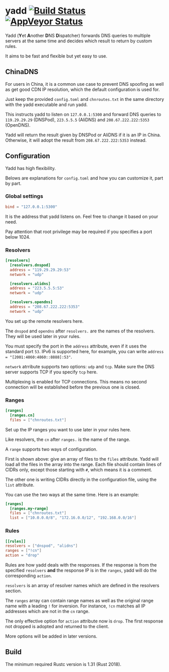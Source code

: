 # yadd [![Build Status](https://travis-ci.org/sticnarf/yadd.svg?branch=master)](https://travis-ci.org/sticnarf/yadd) [![AppVeyor Status](https://ci.appveyor.com/api/projects/status/github/sticnarf/yadd?branch=master&svg=true)](https://ci.appveyor.com/project/sticnarf/yadd)

Yadd (**Y**et **A**nother **D**NS **D**ispatcher) forwards DNS queries to multiple servers at the same time and decides which result to return by custom rules.

It aims to be fast and flexible but yet easy to use.

## ChinaDNS

For users in China, it is a common use case to prevent DNS spoofing as well as get good CDN IP resolution, which the default configuration is used for.

Just keep the provided `config.toml` and `chnroutes.txt` in the same directory with the yadd executable and run yadd.

This instructs yadd to listen on `127.0.0.1:5300` and forward DNS queries to `119.29.29.29` (DNSPod), `223.5.5.5` (AliDNS) and `208.67.222.222:5353` (OpenDNS).

Yadd will return the result given by DNSPod or AliDNS if it is an IP in China. Otherwise, it will adopt the result from `208.67.222.222:5353` instead.

## Configuration

Yadd has high flexibility.

Belows are explanations for `config.toml` and how you can customize it, part by part.

### Global settings

```toml
bind = "127.0.0.1:5300"
```

It is the address that yadd listens on. Feel free to change it based on your need.

Pay attention that root privilege may be required if you specifies a port below 1024.

### Resolvers

```toml
[resolvers]
  [resolvers.dnspod]
  address = "119.29.29.29:53"
  network = "udp"

  [resolvers.alidns]
  address = "223.5.5.5:53"
  network = "udp"

  [resolvers.opendns]
  address = "208.67.222.222:5353"
  network = "udp"
```

You set up the remote resolvers here.

The `dnspod` and `opendns` after `resolvers.` are the names of the resolvers. They will be used later in your rules.

You must specify the port in the `address` attribute, even if it uses the standard port `53`. IPv6 is supported here, for example, you can write `address = "[2001:4860:4860::8888]:53"`.

`network` atrribute supports two options: `udp` and `tcp`. Make sure the DNS server supports TCP if you specify `tcp` here.

Multiplexing is enabled for TCP connections. This means no second connection will be established before the previous one is closed.

### Ranges

```toml
[ranges]
  [ranges.cn]
  files = ["chnroutes.txt"]
```

Set up the IP ranges you want to use later in your rules here.

Like resolvers, the `cn` after `ranges.` is the name of the range.

A `range` supports two ways of configuration.

First is shown above: give an array of files to the `files` attribute. Yadd will load all the files in the array into the range. Each file should contain lines of CIDRs only, except those starting with `#`, which means it is a comment.

The other one is writing CIDRs directly in the configuration file, using the `list` attribute.

You can use the two ways at the same time. Here is an example:

```toml
[ranges]
  [ranges.my-range]
  files = ["chnroutes.txt"]
  list = ["10.0.0.0/8", "172.16.0.0/12", "192.168.0.0/16"]
```

### Rules

```toml
[[rules]]
resolvers = ["dnspod", "alidns"]
ranges = ["!cn"]
action = "drop"
```

Rules are how yadd deals with the responses. If the response is from the specified `resolvers` **and** the response IP is in the `ranges`, yadd will do the corresponding `action`.

`resolvers` is an array of resolver names which are defined in the resolvers section.

The `ranges` array can contain range names as well as the original range name with a leading `!` for inversion. For instance, `!cn` matches all IP addresses which are not in the `cn` range.

The only effective option for `action` attribute now is `drop`. The first response not dropped is adopted and returned to the client.

More options will be added in later versions.

## Build

The minimum required Rustc version is 1.31 (Rust 2018).
